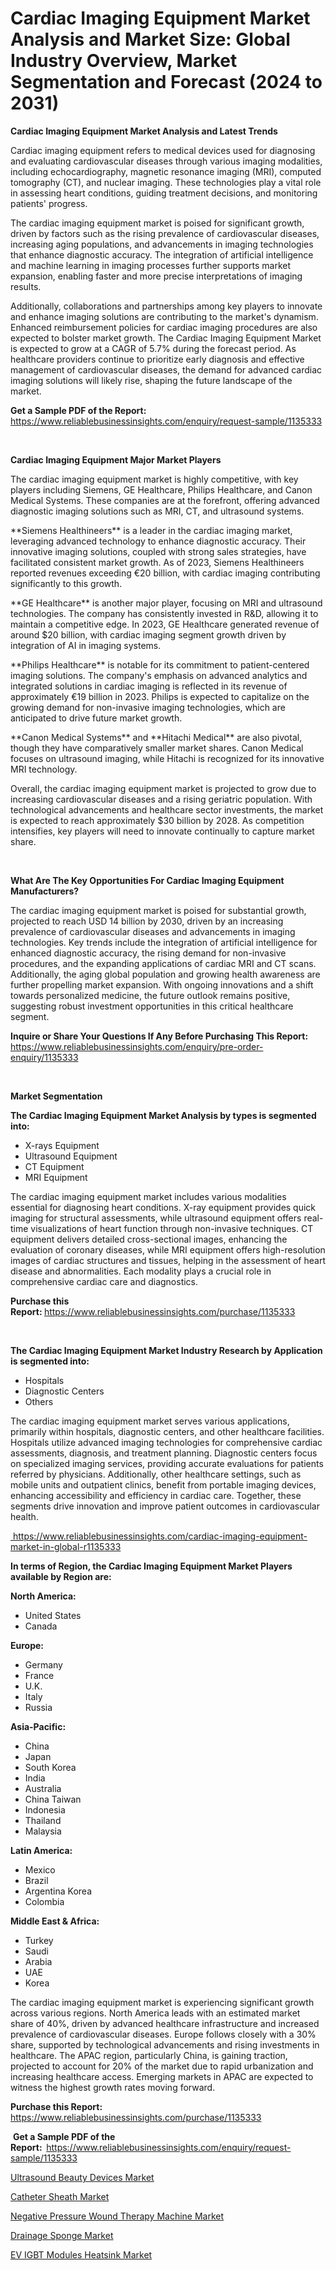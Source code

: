 <p><h1>Cardiac Imaging Equipment Market Analysis and Market Size: Global Industry Overview, Market Segmentation and Forecast (2024 to 2031)</h1></p><p><strong>Cardiac Imaging Equipment Market Analysis and Latest Trends</strong></p>
<p><p>Cardiac imaging equipment refers to medical devices used for diagnosing and evaluating cardiovascular diseases through various imaging modalities, including echocardiography, magnetic resonance imaging (MRI), computed tomography (CT), and nuclear imaging. These technologies play a vital role in assessing heart conditions, guiding treatment decisions, and monitoring patients' progress.</p><p>The cardiac imaging equipment market is poised for significant growth, driven by factors such as the rising prevalence of cardiovascular diseases, increasing aging populations, and advancements in imaging technologies that enhance diagnostic accuracy. The integration of artificial intelligence and machine learning in imaging processes further supports market expansion, enabling faster and more precise interpretations of imaging results.</p><p>Additionally, collaborations and partnerships among key players to innovate and enhance imaging solutions are contributing to the market's dynamism. Enhanced reimbursement policies for cardiac imaging procedures are also expected to bolster market growth. The Cardiac Imaging Equipment Market is expected to grow at a CAGR of 5.7% during the forecast period. As healthcare providers continue to prioritize early diagnosis and effective management of cardiovascular diseases, the demand for advanced cardiac imaging solutions will likely rise, shaping the future landscape of the market.</p></p>
<p><strong>Get a Sample PDF of the Report:&nbsp;</strong> <a href="https://www.reliablebusinessinsights.com/enquiry/request-sample/1135333?utm_campaign=1094&utm_medium=2&utm_source=Github&utm_content=ia&utm_term=05112024&utm_id=cardiac-imaging-equipment">https://www.reliablebusinessinsights.com/enquiry/request-sample/1135333</a></p>
<p>&nbsp;</p>
<p><strong>Cardiac Imaging Equipment Major Market Players</strong></p>
<p><p>The cardiac imaging equipment market is highly competitive, with key players including Siemens, GE Healthcare, Philips Healthcare, and Canon Medical Systems. These companies are at the forefront, offering advanced diagnostic imaging solutions such as MRI, CT, and ultrasound systems.</p><p>**Siemens Healthineers** is a leader in the cardiac imaging market, leveraging advanced technology to enhance diagnostic accuracy. Their innovative imaging solutions, coupled with strong sales strategies, have facilitated consistent market growth. As of 2023, Siemens Healthineers reported revenues exceeding €20 billion, with cardiac imaging contributing significantly to this growth.</p><p>**GE Healthcare** is another major player, focusing on MRI and ultrasound technologies. The company has consistently invested in R&D, allowing it to maintain a competitive edge. In 2023, GE Healthcare generated revenue of around $20 billion, with cardiac imaging segment growth driven by integration of AI in imaging systems.</p><p>**Philips Healthcare** is notable for its commitment to patient-centered imaging solutions. The company's emphasis on advanced analytics and integrated solutions in cardiac imaging is reflected in its revenue of approximately €19 billion in 2023. Philips is expected to capitalize on the growing demand for non-invasive imaging technologies, which are anticipated to drive future market growth.</p><p>**Canon Medical Systems** and **Hitachi Medical** are also pivotal, though they have comparatively smaller market shares. Canon Medical focuses on ultrasound imaging, while Hitachi is recognized for its innovative MRI technology.</p><p>Overall, the cardiac imaging equipment market is projected to grow due to increasing cardiovascular diseases and a rising geriatric population. With technological advancements and healthcare sector investments, the market is expected to reach approximately $30 billion by 2028. As competition intensifies, key players will need to innovate continually to capture market share.</p></p>
<p>&nbsp;</p>
<p><strong>What Are The Key Opportunities For Cardiac Imaging Equipment Manufacturers?</strong></p>
<p><p>The cardiac imaging equipment market is poised for substantial growth, projected to reach USD 14 billion by 2030, driven by an increasing prevalence of cardiovascular diseases and advancements in imaging technologies. Key trends include the integration of artificial intelligence for enhanced diagnostic accuracy, the rising demand for non-invasive procedures, and the expanding applications of cardiac MRI and CT scans. Additionally, the aging global population and growing health awareness are further propelling market expansion. With ongoing innovations and a shift towards personalized medicine, the future outlook remains positive, suggesting robust investment opportunities in this critical healthcare segment.</p></p>
<p><strong>Inquire or Share Your Questions If Any Before Purchasing This Report:</strong> <a href="https://www.reliablebusinessinsights.com/enquiry/pre-order-enquiry/1135333?utm_campaign=1094&utm_medium=2&utm_source=Github&utm_content=ia&utm_term=05112024&utm_id=cardiac-imaging-equipment">https://www.reliablebusinessinsights.com/enquiry/pre-order-enquiry/1135333</a></p>
<p>&nbsp;</p>
<p><strong>Market Segmentation</strong></p>
<p><strong>The Cardiac Imaging Equipment Market Analysis by types is segmented into:</strong></p>
<p><ul><li>X-rays Equipment</li><li>Ultrasound Equipment</li><li>CT Equipment</li><li>MRI Equipment</li></ul></p>
<p><p>The cardiac imaging equipment market includes various modalities essential for diagnosing heart conditions. X-ray equipment provides quick imaging for structural assessments, while ultrasound equipment offers real-time visualizations of heart function through non-invasive techniques. CT equipment delivers detailed cross-sectional images, enhancing the evaluation of coronary diseases, while MRI equipment offers high-resolution images of cardiac structures and tissues, helping in the assessment of heart disease and abnormalities. Each modality plays a crucial role in comprehensive cardiac care and diagnostics.</p></p>
<p><strong>Purchase this Report:&nbsp;</strong><a href="https://www.reliablebusinessinsights.com/purchase/1135333?utm_campaign=1094&utm_medium=2&utm_source=Github&utm_content=ia&utm_term=05112024&utm_id=cardiac-imaging-equipment">https://www.reliablebusinessinsights.com/purchase/1135333</a></p>
<p>&nbsp;</p>
<p><strong>The Cardiac Imaging Equipment Market Industry Research by Application is segmented into:</strong></p>
<p><ul><li>Hospitals</li><li>Diagnostic Centers</li><li>Others</li></ul></p>
<p><p>The cardiac imaging equipment market serves various applications, primarily within hospitals, diagnostic centers, and other healthcare facilities. Hospitals utilize advanced imaging technologies for comprehensive cardiac assessments, diagnosis, and treatment planning. Diagnostic centers focus on specialized imaging services, providing accurate evaluations for patients referred by physicians. Additionally, other healthcare settings, such as mobile units and outpatient clinics, benefit from portable imaging devices, enhancing accessibility and efficiency in cardiac care. Together, these segments drive innovation and improve patient outcomes in cardiovascular health.</p></p>
<p><a href="https://www.reliablebusinessinsights.com/cardiac-imaging-equipment-market-in-global-r1135333?utm_campaign=1094&utm_medium=2&utm_source=Github&utm_content=ia&utm_term=05112024&utm_id=cardiac-imaging-equipment">&nbsp;https://www.reliablebusinessinsights.com/cardiac-imaging-equipment-market-in-global-r1135333</a></p>
<p><strong>In terms of Region, the Cardiac Imaging Equipment Market Players available by Region are:</strong></p>
<p>
    <p> <strong> North America: </strong>
        <ul>
            <li>United States</li>
            <li>Canada</li>
        </ul>
        </p> 
    <p> <strong> Europe: </strong>
        <ul>
            <li>Germany</li>
            <li>France</li>
            <li>U.K.</li>
            <li>Italy</li>
            <li>Russia</li>
        </ul>
        </p> 
    <p> <strong> Asia-Pacific: </strong>
        <ul>
            <li>China</li>
            <li>Japan</li>
            <li>South Korea</li>
            <li>India</li>
            <li>Australia</li>
            <li>China Taiwan</li>
            <li>Indonesia</li>
            <li>Thailand</li>
            <li>Malaysia</li>
        </ul>
        </p> 
    <p> <strong> Latin America: </strong>
        <ul>
            <li>Mexico</li>
            <li>Brazil</li>
            <li>Argentina Korea</li>
            <li>Colombia</li>
        </ul>
        </p> 
    <p> <strong> Middle East & Africa: </strong>
        <ul>
            <li>Turkey</li>
            <li>Saudi</li>
            <li>Arabia</li>
            <li>UAE</li>
            <li>Korea</li>
        </ul>
    </p>
    </p>
<p><p>The cardiac imaging equipment market is experiencing significant growth across various regions. North America leads with an estimated market share of 40%, driven by advanced healthcare infrastructure and increased prevalence of cardiovascular diseases. Europe follows closely with a 30% share, supported by technological advancements and rising investments in healthcare. The APAC region, particularly China, is gaining traction, projected to account for 20% of the market due to rapid urbanization and increasing healthcare access. Emerging markets in APAC are expected to witness the highest growth rates moving forward.</p></p>
<p><strong>Purchase this Report: </strong><a href="https://www.reliablebusinessinsights.com/purchase/1135333?utm_campaign=1094&utm_medium=2&utm_source=Github&utm_content=ia&utm_term=05112024&utm_id=cardiac-imaging-equipment">https://www.reliablebusinessinsights.com/purchase/1135333</a></p>
<p>&nbsp;<strong>Get a Sample PDF of the Report:&nbsp;&nbsp;</strong><a href="https://www.reliablebusinessinsights.com/enquiry/request-sample/1135333?utm_campaign=1094&utm_medium=2&utm_source=Github&utm_content=ia&utm_term=05112024&utm_id=cardiac-imaging-equipment">https://www.reliablebusinessinsights.com/enquiry/request-sample/1135333</a></p>
<p><strong></strong></p>
<p><p><a href="https://github.com/kiara3n0pau/Market-Research-Report-List-1/blob/main/ultrasound-beauty-devices-market.md?utm_campaign=1094&utm_medium=2&utm_source=Github&utm_content=ia&utm_term=05112024&utm_id=cardiac-imaging-equipment">Ultrasound Beauty Devices Market</a></p><p><a href="https://issuu.com/reportprime-2/docs/catheter-sheath-market-size-2030.pp_f6995259a7941f?utm_campaign=1094&utm_medium=2&utm_source=Github&utm_content=ia&utm_term=05112024&utm_id=cardiac-imaging-equipment">Catheter Sheath Market</a></p><p><a href="https://issuu.com/reportprime-2/docs/negative-pressure-wound-therapy-mac_cd1dd61f3ab3eb?utm_campaign=1094&utm_medium=2&utm_source=Github&utm_content=ia&utm_term=05112024&utm_id=cardiac-imaging-equipment">Negative Pressure Wound Therapy Machine Market</a></p><p><a href="https://issuu.com/reportprime-2/docs/drainage-sponge-market-size-2030.pp_6638ce7b747227?utm_campaign=1094&utm_medium=2&utm_source=Github&utm_content=ia&utm_term=05112024&utm_id=cardiac-imaging-equipment">Drainage Sponge Market</a></p><p><a href="https://github.com/florjvdva/Market-Research-Report-List-1/blob/main/ev-igbt-modules-heatsink-market.md?utm_campaign=1094&utm_medium=2&utm_source=Github&utm_content=ia&utm_term=05112024&utm_id=cardiac-imaging-equipment">EV IGBT Modules Heatsink Market</a></p></p>